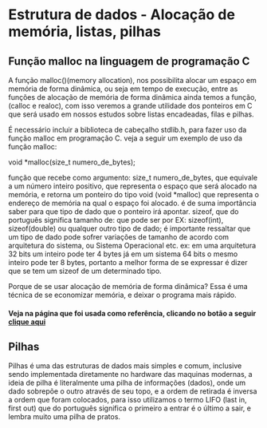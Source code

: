 # Estrutura de dados - Alocação de memória, listas, pilhas

## Função malloc na linguagem de programação C

 A função malloc()(memory allocation), nos possibilita alocar um espaço em memória de forma dinâmica, ou seja em tempo de execução, entre as funções de alocação de memória de forma dinâmica ainda temos a função, (calloc e realoc), com isso veremos a grande utilidade dos ponteiros em C que será usado em nossos estudos sobre listas encadeadas, filas e pilhas.

 É necessário incluir a biblioteca de cabeçalho stdlib.h, para fazer uso da função malloc em programação C. veja a seguir um exemplo de uso da função malloc:
 
 void *malloc(size_t numero_de_bytes);
 
função que recebe como argumento: size_t numero_de_bytes, que equivale a um número inteiro positivo, que representa o espaço que será alocado na memória, e retorna um ponteiro do tipo void (void *malloc) que representa o endereço de memória na qual o espaço foi alocado. é de suma importância saber para que tipo de dado que o ponteiro irá apontar.
sizeof, que do português significa tamanho de: que pode ser por EX: sizeof(int), sizeof(double) ou qualquer outro tipo de dado; é importante ressaltar que um tipo de dado pode sofrer variações de tamanho de acordo com arquitetura do sistema, ou Sistema Operacional etc.
ex: em uma arquitetura 32 bits um inteiro pode ter 4 bytes já em um sistema 64 bits o mesmo inteiro pode ter 8 bytes, portanto a melhor forma de se expressar é dizer que se tem um sizeof de um determinado tipo. 

Porque de se usar alocação de memória de forma dinâmica? Essa é uma técnica de se economizar memória, e deixar o programa mais rápido.

#### Veja na página que foi usada como referência, clicando no botão a seguir [clique aqui]( https://www.cprogressivo.net/2013/04/Como-usar-a-funcao-malloc-para-alocar-memoria-em-linguagem-C.html)

## Pilhas

 Pilhas é uma das estruturas de dados mais simples e comum, inclusive sendo implementada diretamente no hardware das maquinas modernas, a ideia de pilha é literalmente uma pilha de informações (dados), onde um dado sobrepõe o outro através de seu topo, e a ordem de retirada é inversa a ordem que foram colocados, para isso utilizamos o termo LIFO (last in, first out) que do português significa o primeiro a entrar é o último a sair,  e lembra muito uma pilha de pratos.

